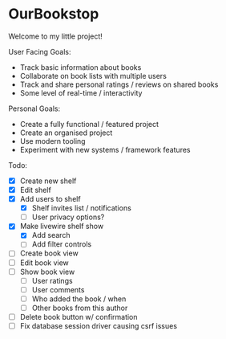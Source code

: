 # OurBookstop

Welcome to my little project!

User Facing Goals:

- Track basic information about books
- Collaborate on book lists with multiple users
- Track and share personal ratings / reviews on shared books
- Some level of real-time / interactivity

Personal Goals:

- Create a fully functional / featured project
- Create an organised project
- Use modern tooling
- Experiment with new systems / framework features  

Todo:

- [x] Create new shelf
- [x] Edit shelf
- [x] Add users to shelf
  - [x] Shelf invites list / notifications
  - [ ] User privacy options?
- [x] Make livewire shelf show
  - [x] Add search
  - [ ] Add filter controls
- [ ] Create book view
- [ ] Edit book view
- [ ] Show book view
  - [ ] User ratings
  - [ ] User comments
  - [ ] Who added the book / when
  - [ ] Other books from this author
- [ ] Delete book button w/ confirmation
- [ ] Fix database session driver causing csrf issues
